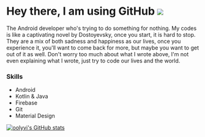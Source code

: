 Hey there, I am using GitHub ![](https://user-images.githubusercontent.com/18350557/176309783-0785949b-9127-417c-8b55-ab5a4333674e.gif) 
============================================================================================================================

The Android developer who's trying to do something for nothing. My codes is like a captivating novel by Dostoyevsky, once you start, it is hard to stop. They are a mix of both sadness and happiness as our lives, once you experience it, you'll want to come back for more, but maybe you want to get out of it as well. Don't worry too much about what I wrote above, I'm not even explaining what I wrote, just try to code our lives and the world.


### Skills
* Android
* Kotlin & Java
* Firebase
* Git
* Material Design

<a href="http://www.github.com/oolyvi"><img src="https://github-readme-stats.vercel.app/api?username=oolyvi&show_icons=true&hide=&count_private=true&title_color=0891b2&text_color=ffffff&icon_color=0891b2&bg_color=1c1917&hide_border=true&show_icons=true" alt="oolyvi's GitHub stats" /></a>
